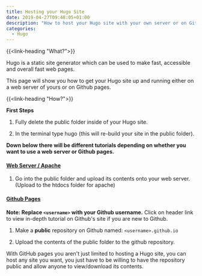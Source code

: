 ```yaml
---
title: Hosting your Hugo Site
date: 2019-04-27T09:48:05+01:00
description: "How to host your Hugo site with your own server or on GitHub Pages"
categories:
  - Hugo
---
```


{{<link-heading "What?">}}

Hugo is a static site generator which can be used to make fast, accessible and overall fast web pages.

This page will show you how to get your Hugo site up and running either on a web server of yours or on Github pages.

{{<link-heading "How?">}}

**First Steps**

1. Fully delete the public folder inside of your Hugo site.

2. In the terminal type hugo (this will re-build your site in the public folder).

**Down below there will be different tutorials depending on whether you want to use a web server or Github pages.**

#### <a class="b bb bw pb1 no-underline black dim" href="https://httpd.apache.org/" target="_blank">Web Server / Apache</a>
1. Go into the public folder and upload its contents onto your web server. (Upload to the htdocs folder for apache)

#### <a class="b bb bw pb1 no-underline black dim" href="https://pages.github.com/" target="_blank">Github Pages</a>

**Note: Replace `<username>` with your Github username.** Click on header link to view in-depth tutorial on Github's site if you are new to Github.

1. Make a **public** repository on Github named: `<username>.github.io`

2. Upload the contents of the public folder to the github repository.

With GitHub pages you aren't just limited to hosting a Hugo site, you can host any site you want, you just have to be willing to have the repository public and allow anyone to view/download its contents.
